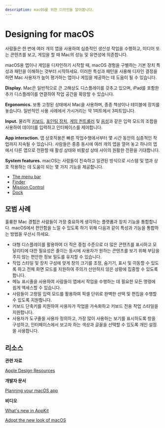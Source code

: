 ```yaml
---
description: macOS를 위한 디자인을 알아봅니다.
---
```


# Designing for macOS

사람들은 한 번에 여러 개의 앱을 사용하여 심층적인 생산성 작업을 수행하고, 미디어 또는 콘텐츠를 보고, 게임을 할 때 Mac의 성능 및 유연성에 의존합니다.

macOS용 앱이나 게임을 디자인하기 시작할 때, macOS 경험을 구별하는 기본 장치 특성과 패턴을 이해하는 것부터 시작하세요. 이러한 특성과 패턴을 사용해 디자인 결정을 하면 Mac 사용자가 높이 평가하는 앱이나 게임을 제공하는 데 도움이 될 수 있습니다.

**Display.** Mac은 일반적으로 큰 고해상도 디스플레이를 갖추고 있으며, iPad를 포함한 추가 디스플레이를 연결하여 작업 공간을 확장할 수 있습니다.

**Ergonomics.** 보통 고정된 상태에서 Mac을 사용하며, 종종 책상이나 테이블에 장치를 놓습니다. 일반적인 사용 사례에서 가시거리는 약 1피트에서 3피트입니다.

**Input.** 물리적 [키보드](https://developer.apple.com/design/human-interface-guidelines/inputs/keyboards), [포인팅 장치](https://developer.apple.com/design/human-interface-guidelines/inputs/pointing-devices), [게임 컨트롤러](https://developer.apple.com/design/human-interface-guidelines/inputs/game-controllers) 및 [음성](https://developer.apple.com/design/human-interface-guidelines/technologies/siri/introduction)과 같은 입력 모드의 조합을 사용하여 데이터를 입력하고 인터페이스를 제어합니다.

**App interaction.** 앱 상호작용은 빠른 작업수행에서부터 몇 시간 동안의 심층적인 작업까지 지속될 수 있습니다. 사람들은 종종 동시에 여러 개의 앱을 열어 놓고 하나의 앱에서 다른 앱으로 전환할 때 활성 상태와 비활성 상태 사이의 원활한 전환을 기대합니다.

**System features.** macOS는 사람들이 친숙하고 일관된 방식으로 시스템 및 앱과 상호 작용하는 데 도움이 되는 몇 가지 기능을 제공합니다.

* [The menu bar](https://developer.apple.com/design/human-interface-guidelines/components/system-experiences/the-menu-bar)
* [Finder](https://developer.apple.com/design/human-interface-guidelines/patterns/file-management)
* [Mission Control](https://developer.apple.com/design/human-interface-guidelines/patterns/going-full-screen)
* [Dock](https://developer.apple.com/design/human-interface-guidelines/components/menus-and-actions/dock-menus)

## 모범 사례

훌륭한 Mac 경험은 사람들이 가장 중요하게 생각하는 플랫폼과 장치 기능을 통합합니다. macOS에서 편안함을 느낄 수 있도록 하기 위해 다음과 같이 특성과 기능을 통합하는 방법을 우선시 하세요.

* 대형 디스플레이를 활용하여 더 적은 중첩 수준으로 더 많은 콘텐츠를 표시하고 모달리티에 대한 필요성은 줄이는 동시에 사용자가 원하는 콘텐츠를 보기 위해 부담을 주지 않는 편안한 정보 밀도를 유지할 수 있습니다.
* 작업 스타일 및 장치 구성에 맞게 창의 크기를 조정, 숨기기, 표시 및 이동할 수 있도록 하고 전체 화면 모드를 지원하여 주의가 산만하지 않은 상황에 집중할 수 있도록 합니다.
* 메뉴 표시줄을 사용하여 사람들이 앱에서 작업을 수행하는 데 필요한 모든 명령에 쉽게 액세스할 수 있습니다.
* 사람들이 고정밀 입력 모드를 활용하여 픽셀 단위로 완벽한 선택 및 편집을 수행할 수 있도록 지원합니다.
* 키보드 단축키를 지원하여 사용자가 작업을 가속화하고 키보드 전용 작업 스타일을 지원합니다.
* 사용자가 도구줄을 사용자 정의하고, 가장 많이 사용하는 보기를 표시하도록 창을 구성하고, 인터페이스에서 보고자 하는 색상과 글꼴을 선택할 수 있도록 개인 설정을 사용합니다.

## 리소스

**관련 자료**

[Apple Design Resources](https://developer.apple.com/design/resources/#macos-apps)

**개발자 문서**

[Planning your macOS app](https://developer.apple.com/macos/planning/)

**비디오**

[What's new in AppKit](https://developer.apple.com/videos/play/wwdc2021/10054/)

[Adopt the new look of macOS](https://developer.apple.com/videos/play/wwdc2020/10104/)

